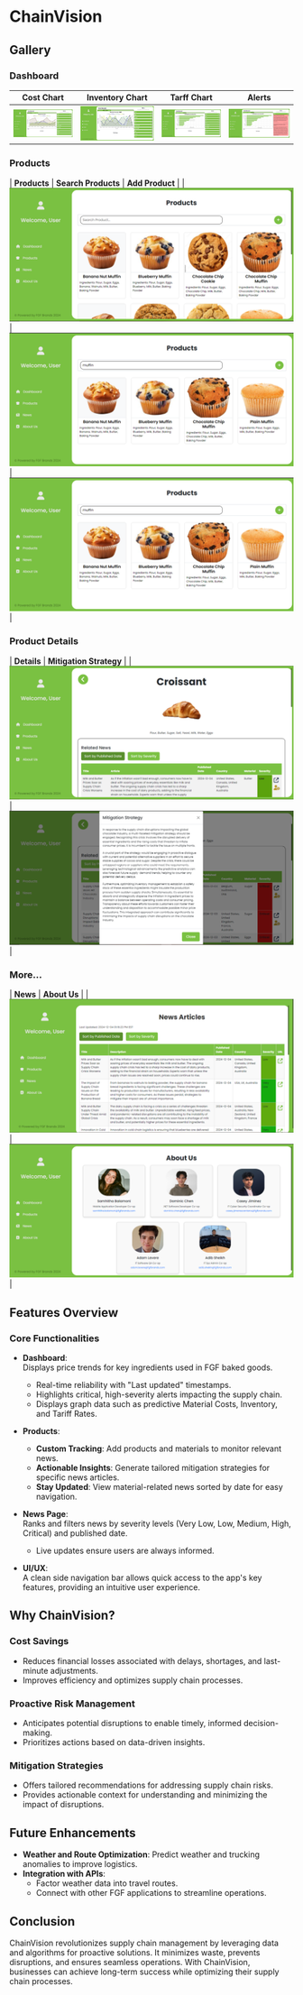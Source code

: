 # ChainVision

## Gallery

### Dashboard
| **Cost Chart** | **Inventory Chart** | **Tarff Chart** | **Alerts** |
|---------------|---------------|------------|------------|
| ![Cost Chart](/ChainVisionApp/ChainVisionApp/wwwroot/images/home-1.png) | ![Inventory Chart](/ChainVisionApp/ChainVisionApp/wwwroot/images/home-2.png) | ![Tariff Chart](/ChainVisionApp/ChainVisionApp/wwwroot/images/home-3.png) | ![Tariff Chart](/ChainVisionApp/ChainVisionApp/wwwroot/images/alerts.png) |

### Products
| **Products**  | **Search Products** | **Add Product** |
| ![Products](/ChainVisionApp/ChainVisionApp/wwwroot/images/products.png)  | ![Navigation](/ChainVisionApp/ChainVisionApp/wwwroot/images/search-product.png) | ![Add Product](/ChainVisionApp/ChainVisionApp/wwwroot/images/search-product.png) |

### Product Details
| **Details**  | **Mitigation Strategy** |
| ![Details](/ChainVisionApp/ChainVisionApp/wwwroot/images/item.png)  | ![Mitigation](/ChainVisionApp/ChainVisionApp/wwwroot/images/mitigation.png) |

### More...
| **News**  | **About Us** |
| ![News](/ChainVisionApp/ChainVisionApp/wwwroot/images/news.png)  | ![About Us](/ChainVisionApp/ChainVisionApp/wwwroot/images/about-us.png) |


## Features Overview

### Core Functionalities
- **Dashboard**:  
  Displays price trends for key ingredients used in FGF baked goods.  
  - Real-time reliability with "Last updated" timestamps.  
  - Highlights critical, high-severity alerts impacting the supply chain.
  - Displays graph data such as predictive Material Costs, Inventory, and Tariff Rates.

- **Products**:  
  - **Custom Tracking**: Add products and materials to monitor relevant news.  
  - **Actionable Insights**: Generate tailored mitigation strategies for specific news articles.  
  - **Stay Updated**: View material-related news sorted by date for easy navigation.

- **News Page**:  
  Ranks and filters news by severity levels (Very Low, Low, Medium, High, Critical) and published date.  
  - Live updates ensure users are always informed.

- **UI/UX**:  
  A clean side navigation bar allows quick access to the app's key features, providing an intuitive user experience.  

## Why ChainVision?

### Cost Savings
- Reduces financial losses associated with delays, shortages, and last-minute adjustments.  
- Improves efficiency and optimizes supply chain processes.  

### Proactive Risk Management
- Anticipates potential disruptions to enable timely, informed decision-making.  
- Prioritizes actions based on data-driven insights.  

### Mitigation Strategies
- Offers tailored recommendations for addressing supply chain risks.  
- Provides actionable context for understanding and minimizing the impact of disruptions.  

## Future Enhancements

- **Weather and Route Optimization**: Predict weather and trucking anomalies to improve logistics.  
- **Integration with APIs**:  
  - Factor weather data into travel routes.  
  - Connect with other FGF applications to streamline operations.  

## Conclusion

ChainVision revolutionizes supply chain management by leveraging data and algorithms for proactive solutions. It minimizes waste, prevents disruptions, and ensures seamless operations. With ChainVision, businesses can achieve long-term success while optimizing their supply chain processes.
